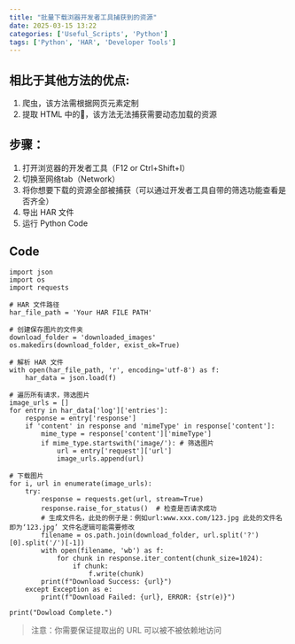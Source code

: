 ```yaml
---
title: "批量下载浏器开发者工具捕获到的资源"
date: 2025-03-15 13:22
categories: ['Useful_Scripts', 'Python']
tags: ['Python', 'HAR', 'Developer Tools']
---
```


## 相比于其他方法的优点:

1. 爬虫，该方法需根据网页元素定制
2. 提取 HTML 中的🔗，该方法无法捕获需要动态加载的资源

## 步骤：

1. 打开浏览器的开发者工具（F12 or Ctrl+Shift+I）
2. 切换至网络tab（Network）
3. 将你想要下载的资源全部被捕获（可以通过开发者工具自带的筛选功能查看是否齐全）
4. 导出 HAR 文件
5. 运行 Python Code

## Code

```py3
import json
import os
import requests

# HAR 文件路径
har_file_path = 'Your HAR FILE PATH'

# 创建保存图片的文件夹
download_folder = 'downloaded_images'
os.makedirs(download_folder, exist_ok=True)

# 解析 HAR 文件
with open(har_file_path, 'r', encoding='utf-8') as f:
    har_data = json.load(f)

# 遍历所有请求，筛选图片
image_urls = []
for entry in har_data['log']['entries']:
    response = entry['response']
    if 'content' in response and 'mimeType' in response['content']:
        mime_type = response['content']['mimeType']
        if mime_type.startswith('image/'): # 筛选图片
            url = entry['request']['url']
            image_urls.append(url)

# 下载图片
for i, url in enumerate(image_urls):
    try:
        response = requests.get(url, stream=True)
        response.raise_for_status()  # 检查是否请求成功
        # 生成文件名，此处的例子是：例如url:www.xxx.com/123.jpg 此处的文件名即为‘123.jpg’ 文件名逻辑可能需要修改
        filename = os.path.join(download_folder, url.split('?')[0].split('/')[-1]) 
        with open(filename, 'wb') as f:
            for chunk in response.iter_content(chunk_size=1024):
                if chunk:
                    f.write(chunk)
        print(f"Download Success: {url}")
    except Exception as e:
        print(f"Download Failed: {url}, ERROR: {str(e)}")

print("Dowload Complete.")
```

> 注意：你需要保证提取出的 URL 可以被不被依赖地访问

